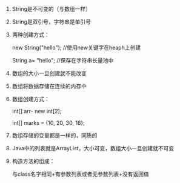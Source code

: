 1. String是不可变的（与数组一样）

2. String是双引号，字符串是单引号

3. 两种创建方式：

   new String("hello");   //使用new关键字在heaph上创建
   
   String a= "hello";     //保存在字符串长量池中
   
4. 数组的大小一旦创建就不能改变

5. 数组将数据存储在连续的内存中

6. 数组创建方式：

   int[] arr- new int[2];
   
   int[] marks = {10, 20, 30, 16};
   
7. 数组存储的变量都是一样的，同质的

8. Java中的列表就是ArrayList，大小可变，数组大小一旦创建就不可变

9. 构造方法的组成：

   与class名字相同+有参数列表或者无参数列表+没有返回值
